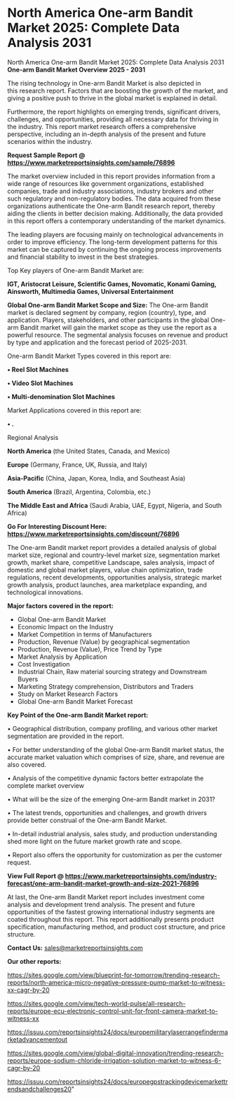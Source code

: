 # North America One-arm Bandit Market 2025: Complete Data Analysis 2031
 North America One-arm Bandit Market 2025: Complete Data Analysis 2031
<Strong> One-arm Bandit Market Overview 2025 - 2031</strong>

The rising technology in One-arm Bandit Market is also depicted in this research report. Factors that are boosting the growth of the market, and giving a positive push to thrive in the global market is explained in detail.

Furthermore, the report highlights on emerging trends, significant drivers, challenges, and opportunities, providing all necessary data for thriving in the industry. This report market research offers a comprehensive perspective, including an in-depth analysis of the present and future scenarios within the industry.

<strong>Request Sample Report @ <a href=https://www.marketreportsinsights.com/sample/76896>https://www.marketreportsinsights.com/sample/76896</a></strong>

The market overview included in this report provides information from a wide range of resources like government organizations, established companies, trade and industry associations, industry brokers and other such regulatory and non-regulatory bodies. The data acquired from these organizations authenticate the One-arm Bandit research report, thereby aiding the clients in better decision making. Additionally, the data provided in this report offers a contemporary understanding of the market dynamics.

The leading players are focusing mainly on technological advancements in order to improve efficiency. The long-term development patterns for this market can be captured by continuing the ongoing process improvements and financial stability to invest in the best strategies.

Top Key players of One-arm Bandit Market are:

<strong>IGT, Aristocrat Leisure, Scientific Games, Novomatic, Konami Gaming, Ainsworth, Multimedia Games, Universal Entertainment</strong>

<strong><b>Global One-arm Bandit Market Scope and Size:</b></strong>
The One-arm Bandit market is declared segment by company, region (country), type, and application. Players, stakeholders, and other participants in the global One-arm Bandit market will gain the market scope as they use the report as a powerful resource. The segmental analysis focuses on revenue and product by type and application and the forecast period of 2025-2031.

One-arm Bandit Market Types covered in this report are:

<strong>• Reel Slot Machines

• Video Slot Machines

• Multi-denomination Slot Machines</strong>

Market Applications covered in this report are:

<strong>• .</strong> 

Regional Analysis

<strong>North America</strong> (the United States, Canada, and Mexico)

<strong>Europe</strong> (Germany, France, UK, Russia, and Italy)

<strong>Asia-Pacific</strong> (China, Japan, Korea, India, and Southeast Asia)

<strong>South America</strong> (Brazil, Argentina, Colombia, etc.)

<strong>The Middle East and Africa</strong> (Saudi Arabia, UAE, Egypt, Nigeria, and South Africa)

<strong>Go For Interesting Discount Here: <a href=https://www.marketreportsinsights.com/discount/76896>https://www.marketreportsinsights.com/discount/76896</a></strong>

The One-arm Bandit market report provides a detailed analysis of global market size, regional and country-level market size, segmentation market growth, market share, competitive Landscape, sales analysis, impact of domestic and global market players, value chain optimization, trade regulations, recent developments, opportunities analysis, strategic market growth analysis, product launches, area marketplace expanding, and technological innovations.

<strong><b>Major factors covered in the report:</b></strong>
<ul>
  <li>Global One-arm Bandit Market </li>
  <li>Economic Impact on the Industry</li>
  <li>Market Competition in terms of Manufacturers</li>
  <li>Production, Revenue (Value) by geographical segmentation</li>
  <li>Production, Revenue (Value), Price Trend by Type</li>
  <li>Market Analysis by Application</li>
  <li>Cost Investigation</li>
  <li>Industrial Chain, Raw material sourcing strategy and Downstream Buyers</li>
  <li>Marketing Strategy comprehension, Distributors and Traders</li>
  <li>Study on Market Research Factors</li>
  <li>Global One-arm Bandit Market Forecast</li>
</ul>

<strong><b>Key Point of the One-arm Bandit Market report:</b></strong>

• Geographical distribution, company profiling, and various other market segmentation are provided in the report.

• For better understanding of the global One-arm Bandit market status, the accurate market valuation which comprises of size, share, and revenue are also covered.

• Analysis of the competitive dynamic factors better extrapolate the complete market overview

• What will be the size of the emerging One-arm Bandit market in 2031?

• The latest trends, opportunities and challenges, and growth drivers provide better construal of the One-arm Bandit Market.

• In-detail industrial analysis, sales study, and production understanding shed more light on the future market growth rate and scope.

• Report also offers the opportunity for customization as per the customer request.

<strong><b>View Full Report @ <a href=https://www.marketreportsinsights.com/industry-forecast/one-arm-bandit-market-growth-and-size-2021-76896>https://www.marketreportsinsights.com/industry-forecast/one-arm-bandit-market-growth-and-size-2021-76896</a></b></strong>


At last, the One-arm Bandit Market report includes investment come analysis and development trend analysis. The present and future opportunities of the fastest growing international industry segments are coated throughout this report. This report additionally presents product specification, manufacturing method, and product cost structure, and price structure.

<strong>Contact Us:</strong>
sales@marketreportsinsights.com

<strong>Our other reports:</strong>

<a href=https://sites.google.com/view/blueprint-for-tomorrow/trending-research-reports/north-america-micro-negative-pressure-pump-market-to-witness-xx-cagr-by-20>https://sites.google.com/view/blueprint-for-tomorrow/trending-research-reports/north-america-micro-negative-pressure-pump-market-to-witness-xx-cagr-by-20</a>

<a href=https://sites.google.com/view/tech-world-pulse/all-research-reports/europe-ecu-electronic-control-unit-for-front-camera-market-to-witness-xx>https://sites.google.com/view/tech-world-pulse/all-research-reports/europe-ecu-electronic-control-unit-for-front-camera-market-to-witness-xx</a>

<a href=https://issuu.com/reportsinsights24/docs/europemilitarylaserrangefindermarketadvancementout>https://issuu.com/reportsinsights24/docs/europemilitarylaserrangefindermarketadvancementout</a>

<a href=https://sites.google.com/view/global-digital-innovation/trending-research-reports/europe-sodium-chloride-irrigation-solution-market-to-witness-6-cagr-by-20>https://sites.google.com/view/global-digital-innovation/trending-research-reports/europe-sodium-chloride-irrigation-solution-market-to-witness-6-cagr-by-20</a>

<a href=https://issuu.com/reportsinsights24/docs/europegpstrackingdevicemarkettrendsandchallenges20>https://issuu.com/reportsinsights24/docs/europegpstrackingdevicemarkettrendsandchallenges20</a>"
